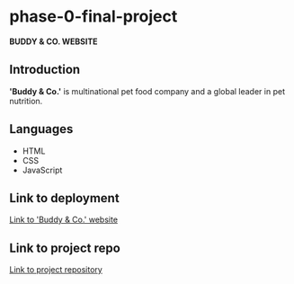 # phase-0-final-project

**BUDDY & CO. WEBSITE**

## Introduction

**'Buddy & Co.'** is multinational pet food company and a global leader in pet nutrition.

## Languages

- HTML
- CSS
- JavaScript

## Link to deployment

[Link to 'Buddy & Co.' website](https://eugenemrg.github.io/phase-0-final-project/)

## Link to project repo

[Link to project repository](https://github.com/eugenemrg/phase-0-final-project)
